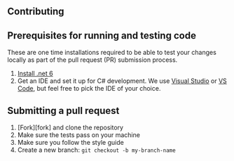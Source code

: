 ## Contributing
## Prerequisites for running and testing code

These are one time installations required to be able to test your changes locally as part of the pull request (PR) submission process.

1. [Install .net 6](https://learn.microsoft.com/en-us/dotnet/core/install/)
1. Get an IDE and set it up for C# development. We use [Visual Studio](https://visualstudio.microsoft.com/) or [VS Code](https://code.visualstudio.com/), but feel free to pick the IDE of your choice.

## Submitting a pull request

1. [Fork][fork] and clone the repository
1. Make sure the tests pass on your machine
1. Make sure you follow the style guide
1. Create a new branch: `git checkout -b my-branch-name`
